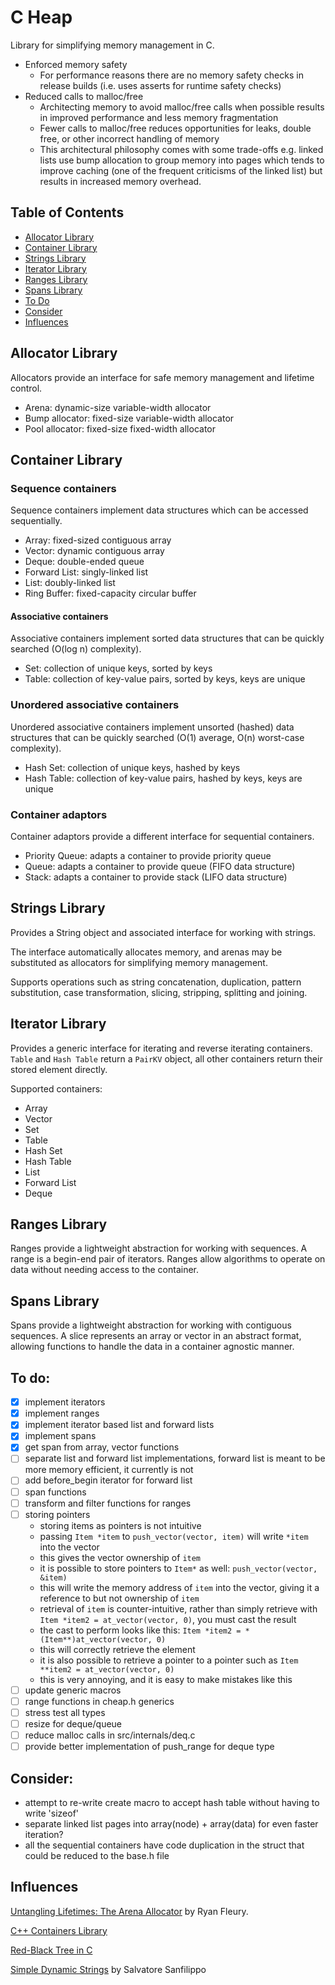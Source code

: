 # C Heap

Library for simplifying memory management in C.

- Enforced memory safety
    - For performance reasons there are no memory safety checks in release
      builds (i.e. uses asserts for runtime safety checks)
- Reduced calls to malloc/free
    - Architecting memory to avoid malloc/free calls when possible results in
      improved performance and less memory fragmentation
    - Fewer calls to malloc/free reduces opportunities for leaks, double free,
      or other incorrect handling of memory
    - This architectural philosophy comes with some trade-offs e.g. linked lists
      use bump allocation to group memory into pages which tends to improve
      caching (one of the frequent criticisms of the linked list) but results in
      increased memory overhead.

## Table of Contents
- [Allocator Library](#allocator-library)
- [Container Library](#container-library)
- [Strings Library](#strings-library)
- [Iterator Library](#iterator-library)
- [Ranges Library](#ranges-library)
- [Spans Library](#spans-library)
- [To Do](#to-do)
- [Consider](#consider)
- [Influences](#influences)

## Allocator Library

Allocators provide an interface for safe memory management and lifetime control.

- Arena: dynamic-size variable-width allocator
- Bump allocator: fixed-size variable-width allocator
- Pool allocator: fixed-size fixed-width allocator

## Container Library

### Sequence containers

Sequence containers implement data structures which can be accessed
sequentially.

- Array: fixed-sized contiguous array
- Vector: dynamic contiguous array
- Deque: double-ended queue
- Forward List: singly-linked list
- List: doubly-linked list
- Ring Buffer: fixed-capacity circular buffer

#### Associative containers

Associative containers implement sorted data structures that can be quickly  
searched (O(log n) complexity).

- Set: collection of unique keys, sorted by keys
- Table: collection of key-value pairs, sorted by keys, keys are unique

### Unordered associative containers

Unordered associative containers implement unsorted (hashed) data structures
that can be quickly searched (O(1) average, O(n) worst-case complexity).

- Hash Set: collection of unique keys, hashed by keys
- Hash Table: collection of key-value pairs, hashed by keys, keys are unique

### Container adaptors

Container adaptors provide a different interface for sequential containers.

- Priority Queue: adapts a container to provide priority queue
- Queue: adapts a container to provide queue (FIFO data structure)
- Stack: adapts a container to provide stack (LIFO data structure)

## Strings Library

Provides a String object and associated interface for working with strings. 

The interface automatically allocates memory, and arenas may be substituted as
allocators for simplifying memory management. 

Supports operations such as string concatenation, duplication, pattern 
substitution, case transformation, slicing, stripping, splitting and joining.

## Iterator Library
Provides a generic interface for iterating and reverse iterating containers.
``Table`` and ``Hash Table`` return a ``PairKV`` object, all other 
containers return their stored element directly.

Supported containers:
- Array
- Vector
- Set
- Table
- Hash Set
- Hash Table
- List 
- Forward List
- Deque 

## Ranges Library
Ranges provide a lightweight abstraction for working with sequences.
A range is a begin-end pair of iterators.
Ranges allow algorithms to operate on data without needing access to the container.

## Spans Library
Spans provide a lightweight abstraction for working with contiguous sequences.
A slice represents an array or vector in an abstract format, allowing 
functions to handle the data in a container agnostic manner. 

## To do:
- [x] implement iterators
- [x] implement ranges
- [x] implement iterator based list and forward lists
- [x] implement spans
- [x] get span from array, vector functions
- [ ] separate list and forward list implementations, forward list is meant 
  to be more memory efficient, it currently is not 
- [ ] add before_begin iterator for forward list
- [ ] span functions
- [ ] transform and filter functions for ranges
- [ ] storing pointers
    - storing items as pointers is not intuitive
    - passing ```Item *item``` to ```push_vector(vector, item)``` will
      write ```*item``` into the vector
    - this gives the vector ownership of ```item```
    - it is possible to store pointers to ```Item*``` as
      well: ```push_vector(vector, &item)```
    - this will write the memory address of ```item``` into the vector, giving
      it a reference to but not ownership of ```item```
    - retrieval of ```item``` is counter-intuitive, rather than simply retrieve
      with ```Item *item2 = at_vector(vector, 0)```, you must cast the result
    - the cast to perform looks like
      this: ```Item *item2 = *(Item**)at_vector(vector, 0)```
    - this will correctly retrieve the element
    - it is also possible to retrieve a pointer to a pointer such
      as ```Item **item2 = at_vector(vector, 0)```
    - this is very annoying, and it is easy to make mistakes like this
- [ ] update generic macros
- [ ] range functions in cheap.h generics
- [ ] stress test all types
- [ ] resize for deque/queue
- [ ] reduce malloc calls in src/internals/deq.c
- [ ] provide better implementation of push_range for deque type

## Consider:

- attempt to re-write create macro to accept hash table without having to
  write 'sizeof'
- separate linked list pages into array(node) + array(data) for even faster
  iteration?
- all the sequential containers have code duplication in the struct that could
  be reduced to the base.h file

## Influences

[Untangling Lifetimes: The Arena Allocator](https://www.rfleury.com/p/untangling-lifetimes-the-arena-allocator)
by Ryan Fleury.

[C++ Containers Library](https://en.cppreference.com/w/cpp/container)

[Red-Black Tree in C](https://web.archive.org/web/20140328232325/http://en.literateprograms.org/Red-black_tree_(C))

[Simple Dynamic Strings](https://github.com/antirez/sds)
by Salvatore Sanfilippo
